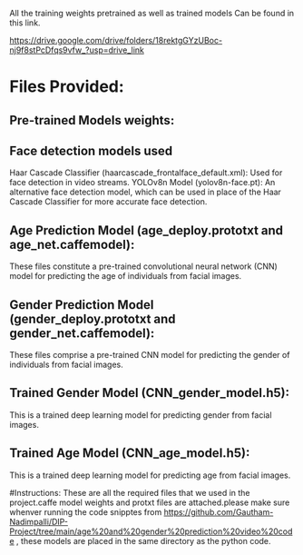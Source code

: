 All the training weights pretrained as well as trained models Can be found in this link.

https://drive.google.com/drive/folders/18rektgGYzUBoc-nj9f8stPcDfqs9vfw_?usp=drive_link

# Files Provided:
## Pre-trained Models weights:
## Face detection models used 
Haar Cascade Classifier (haarcascade_frontalface_default.xml):
Used for face detection in video streams.
YOLOv8n Model (yolov8n-face.pt):
An alternative face detection model, which can be used in place of the Haar Cascade Classifier for more accurate face detection.

## Age Prediction Model (age_deploy.prototxt and age_net.caffemodel):
These files constitute a pre-trained convolutional neural network (CNN) model for predicting the age of individuals from facial images.
## Gender Prediction Model (gender_deploy.prototxt and gender_net.caffemodel):
These files comprise a pre-trained CNN model for predicting the gender of individuals from facial images.
## Trained Gender Model (CNN_gender_model.h5):
This is a trained deep learning model for predicting gender from facial images.
## Trained Age Model (CNN_age_model.h5):
This is a trained deep learning model for predicting age from facial images.


#Instructions:
These are all the required files that we used in the project.caffe model weights and protxt files are attached.please make sure whenver running the code snipptes
from https://github.com/Gautham-Nadimpalli/DIP-Project/tree/main/age%20and%20gender%20prediction%20video%20code , these models are placed in the same directory as the python code.


